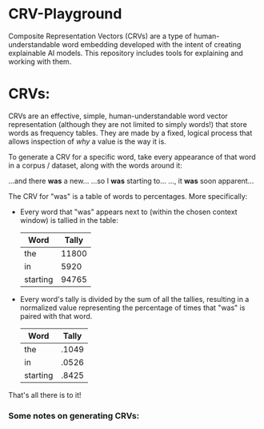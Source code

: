 # CRV-Playground
Composite Representation Vectors (CRVs) are a type of human-understandable word embedding developed with the intent of creating explainable AI models. This repository includes tools for explaining and working with them. 


# CRVs:

CRVs are an effective, simple, human-understandable word vector representation (although they are not limited to simply words!) that
store words as frequency tables. They are made by a fixed, logical process that allows inspection of *why* a value is the way it is.

To generate a CRV for a specific word, take every appearance of that word in a corpus / dataset, along with
the words around it:

...and there **was** a new...
...so I **was** starting to...
..., it **was** soon apparent...

The CRV for "was" is a table of words to percentages. More specifically:

- Every word that "was" appears next to (within the chosen context window) is tallied in the table:

  | Word     | Tally   |
  | -------- | ------- |
  | the      | 11800   |
  | in       | 5920    |
  | starting | 94765   |

- Every word's tally is divided by the sum of all the tallies,
  resulting in a normalized value representing the percentage of times that "was" is paired with that word.

  | Word     | Tally   |
  | -------- | ------- |
  | the      | .1049   |
  | in       | .0526   |
  | starting | .8425   |

That's all there is to it! 

### Some notes on generating CRVs:



